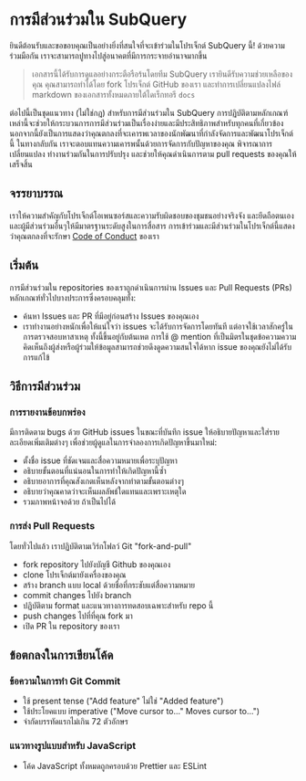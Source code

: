 # การมีส่วนร่วมใน SubQuery

ยินดีต้อนรับและขอขอบคุณเป็นอย่างยิ่งที่สนใจที่จะเข้าร่วมในโปรเจ็กต์ SubQuery นี้! ด้วยความร่วมมือกัน เราจะสามารถปูทางไปสู่อนาคตที่มีการกระจายอำนาจมากขึ้น

> เอกสารนี้ได้รับการดูแลอย่างกระตือรือร้นโดยทีม SubQuery เรายินดีรับความช่วยเหลือของคุณ คุณสามารถทำได้โดย fork โปรเจ็กต์ GitHub ของเรา และทำการเปลี่ยนแปลงไฟล์ markdown ของเอกสารทั้งหมดภายใต้ไดเร็กทอรี ` docs `

ต่อไปนี้เป็นชุดแนวทาง (ไม่ใช่กฎ) สำหรับการมีส่วนร่วมใน SubQuery การปฏิบัติตามหลักเกณฑ์เหล่านี้จะช่วยให้กระบวนการการมีส่วนร่วมเป็นเรื่องง่ายและมีประสิทธิภาพสำหรับทุกคนที่เกี่ยวข้อง นอกจากนี้ยังเป็นการแสดงว่าคุณตกลงที่จะเคารพเวลาของนักพัฒนาที่กำลังจัดการและพัฒนาโปรเจ็กต์นี้ ในทางกลับกัน เราจะตอบแทนความเคารพนั้นด้วยการจัดการกับปัญหาของคุณ พิจารณาการเปลี่ยนแปลง ทำงานร่วมกันในการปรับปรุง และช่วยให้คุณดำเนินการตาม pull requests ของคุณให้เสร็จสิ้น

## จรรยาบรรณ

เราให้ความสำคัญกับโปรเจ็กต์โอเพนซอร์สและความรับผิดชอบของชุมชนอย่างจริงจัง และยึดถือตนเองและผู้มีส่วนร่วมอื่นๆให้มีมาตรฐานระดับสูงในการสื่อสาร การเข้าร่วมและมีส่วนร่วมในโปรเจ็กต์นี้แสดงว่าคุณตกลงที่จะรักษา [Code of Conduct](https://github.com/subquery/subql/blob/contributors-guide/CODE_OF_CONDUCT.md) ของเรา

## เริ่มต้น

การมีส่วนร่วมใน repositories ของเราถูกดำเนินการผ่าน Issues และ Pull Requests (PRs) หลักเกณฑ์ทั่วไปบางประการซึ่งครอบคลุมทั้ง:

* ค้นหา Issues และ PR ที่มีอยู่ก่อนสร้าง Issues ของคุณเอง
* เราทำงานอย่างหนักเพื่อให้แน่ใจว่า issues จะได้รับการจัดการโดยทันที แต่อาจใช้เวลาสักครู่ในการตรวจสอบหาสาเหตุ ทั้งนี้ขึ้นอยู่กับต้นเหต การใช้ @ mention ที่เป็นมิตรในชุดข้อความความคิดเห็นถึงผู้ส่งหรือผู้ร่วมให้ข้อมูลสามารถช่วยดึงดูดความสนใจได้หาก issue ของคุณยังไม่ได้รับการแก้ไข้

## วิธีการมีส่วนร่วม

### การรายงานข้อบกพร่อง

มีการติดตาม bugs ด้วย GitHub issues ในขณะที่บันทึก issue ให้อธิบายปัญหาและใส่รายละเอียดเพิ่มเติมต่างๆ เพื่อช่วยผู้ดูแลในการจำลองการเกิดปัญหาขึ้นมาใหม่:

* ตั้งชื่อ issue ที่ชัดเจนและสื่อความหมายเพื่อระบุปัญหา
* อธิบายขั้นตอนที่แน่นอนในการทำให้เกิดปัญหานี้ซ้ำ
* อธิบายอาการที่คุณสังเกตเห็นหลังจากทำตามขั้นตอนต่างๆ
* อธิบายว่าคุณคาดว่าจะเห็นผลลัพธ์ใดแทนและเพราะเหตุใด
* รวมภาพหน้าจอด้วย ถ้าเป็นไปได้

### การส่ง Pull Requests

โดยทั่วไปแล้ว เราปฏิบัติตามเวิร์กโฟลว์ Git "fork-and-pull"

* fork repository ไปยังบัญชี Github ของคุณเอง
* clone โปรเจ็กต์มายังเครื่องของคุณ
* สร้าง branch แบบ local ด้วยชื่อที่กระชับแต่สื่อความหมาย
* commit changes ไปยัง branch
* ปฏิบัติตาม format และแนวทางการทดสอบเฉพาะสำหรับ repo นี้
* push changes ไปที่ที่คุณ fork มา
* เปิด PR ใน repository ของเรา

## ข้อตกลงในการเขียนโค้ด

### ข้อความในการทำ Git Commit

* ใช้ present tense ("Add feature" ไม่ใช่ "Added feature")
* ใช้ประโยคแบบ imperative ("Move cursor to..." Moves cursor to...")
* จำกัดบรรทัดแรกไม่เกิน 72 ตัวอักษร

### แนวทางรูปแบบสำหรับ JavaScript

* โค้ด JavaScript ทั้งหมดถูกครอบด้วย Prettier และ ESLint
